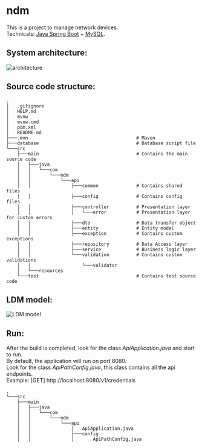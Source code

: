 # ndm
This is a project to manage network devices.\
Technicals: [Java Spring Boot](https://spring.io/projects/spring-boot) + [MySQL](https://www.mysql.com/).

## System architecture:
![architecture](https://user-images.githubusercontent.com/43290383/160320084-2eceddb9-c9c7-4f54-8861-12c45415f961.png)
## Source code structure:
    .
    │   .gitignore
    │   HELP.md
    │   mvnw
    │   mvnw.cmd
    │   pom.xml
    │   README.md
    ├───.mvn                                        # Maven
    ├───database                                    # Database script file
    └───src
        ├───main                                    # Contains the main source code
        │   ├───java
        │   │   └───com
        │   │       └───ndm
        │   │           └───api
        │   │               ├───common              # Contains shared files
        │   │               ├───config              # Contains config files
        │   │               ├───controller          # Presentation layer
        │   │               │   └───error           # Presentation layer for custom errors
        │   │               ├───dto                 # Data transfer object
        │   │               ├───entity              # Entity model
        │   │               ├───exception           # Contains custom exceptions
        │   │               ├───repository          # Data Access layer
        │   │               ├───service             # Business logic layer
        │   │               └───validation          # Contains custom validations       
        │   │                   └───validator
        │   └───resources                    
        └───test                                    # Contains test source code
## LDM model:
![LDM model](https://user-images.githubusercontent.com/43290383/160319972-48efb392-44bf-45f6-80fc-9f90529464ef.png)
## Run:
After the build is completed, look for the class *ApiApplication.java* and start to run.\
By default, the application will run on port 8080.\
Look for the class *ApiPathConfig.java*, this class contains all the api endpoints.\
Example: [GET] http://localhost:8080/v1/credentials

    .
    └───src
        ├───main
        │   ├───java
        │   │   └───com
        │   │       └───ndm
        │   │           └───api
        │   │               │   ApiApplication.java
        │   │               ├───config
        │   │               │       ApiPathConfig.java
